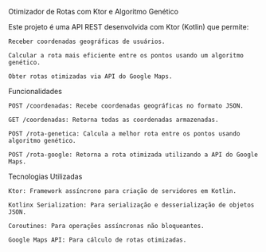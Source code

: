Otimizador de Rotas com Ktor e Algoritmo Genético

Este projeto é uma API REST desenvolvida com Ktor (Kotlin) que permite:

    Receber coordenadas geográficas de usuários.

    Calcular a rota mais eficiente entre os pontos usando um algoritmo genético.

    Obter rotas otimizadas via API do Google Maps.

Funcionalidades

    POST /coordenadas: Recebe coordenadas geográficas no formato JSON.

    GET /coordenadas: Retorna todas as coordenadas armazenadas.

    POST /rota-genetica: Calcula a melhor rota entre os pontos usando algoritmo genético.

    POST /rota-google: Retorna a rota otimizada utilizando a API do Google Maps.

Tecnologias Utilizadas

    Ktor: Framework assíncrono para criação de servidores em Kotlin.

    Kotlinx Serialization: Para serialização e desserialização de objetos JSON.

    Coroutines: Para operações assíncronas não bloqueantes.

    Google Maps API: Para cálculo de rotas otimizadas.

